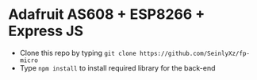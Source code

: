 # Adafruit AS608 + ESP8266 + Express JS
- Clone this repo by typing ```git clone https://github.com/SeinlyXz/fp-micro```
- Type ```npm install``` to install required library for the back-end
